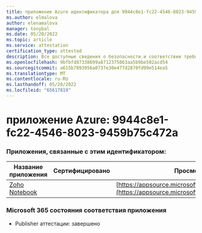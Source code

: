 ```yaml
---
title: приложение Azure идентификатора для 9944c8e1-fc22-4546-8023-9459b75c472a
ms.author: elmalova
author: elenamalova
manager: tonybal
ms.date: 05/20/2022
ms.topic: article
ms.service: attestation
certification_type: attested
description: Все доступные сведения о безопасности и соответствии требованиям для 9944c8e1-fc22-4546-8023-9459b75c472a.
ms.openlocfilehash: 9bfbfd87338699a8712375063aa5b9be502acd54
ms.sourcegitcommit: a615b7893956a0737e30e477d2870fd99e514ea5
ms.translationtype: MT
ms.contentlocale: ru-RU
ms.lasthandoff: 05/20/2022
ms.locfileid: "65617819"
---
```

# <a name="azure-app-id-9944c8e1-fc22-4546-8023-9459b75c472a"></a>приложение Azure: 9944c8e1-fc22-4546-8023-9459b75c472a


### <a name="apps-associated-with-this-id"></a>Приложения, связанные с этим идентификатором:
| **Название приложения** | **Сертифицировано** | **Просмотр в AppSource** |
|--------------|---------------|-----------------------|
| [Zoho Notebook](../forward/WA200001616.md) |  | [https://appsource.microsoft.com/product/office/WA200001616](https://appsource.microsoft.com/product/office/WA200001616) |

### <a name="microsoft-365-app-compliance-status"></a>Microsoft 365 состояния соответствия приложения
- Publisher аттестации: завершено
